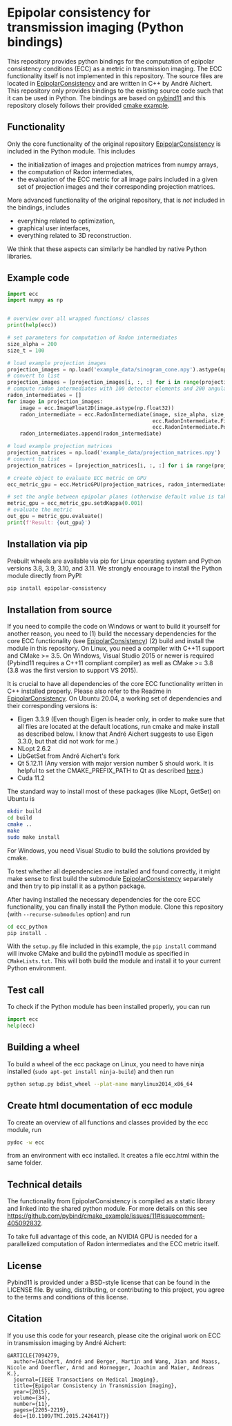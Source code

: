 # Epipolar consistency for transmission imaging (Python bindings)

This repository provides python bindings for the computation of epipolar consistency conditions (ECC) as a metric in transmission imaging.
The ECC functionality itself is not implemented in this repository. 
The source files are located in [EpipolarConsistency](https://github.com/aaichert/EpipolarConsistency) and are written in C++ by André Aichert.
This repository only provides bindings to the existing source code such that it can be used in Python.
The bindings are based on [pybind11](https://github.com/pybind/pybind11) and this repository closely follows their provided [cmake example](https://github.com/pybind/cmake_example).

## Functionality
Only the core functionality of the original repository [EpipolarConsistency](https://github.com/aaichert/EpipolarConsistency) is included in the Python module. 
This includes 
- the initialization of images and projection matrices from numpy arrays,
- the computation of Radon intermediates,
- the evaluation of the ECC metric for all image pairs included in a given set of projection images and their corresponding projection matrices.

More advanced functionality of the original repository, that is *not* included in the bindings, includes
- everything related to optimization, 
- graphical user interfaces,
- everything related to 3D reconstruction.

We think that these aspects can similarly be handled by native Python libraries.  

## Example code
```python
import ecc
import numpy as np


# overview over all wrapped functions/ classes
print(help(ecc))

# set parameters for computation of Radon intermediates
size_alpha = 200
size_t = 100

# load example projection images
projection_images = np.load('example_data/sinogram_cone.npy').astype(np.float32)
# convert to list
projection_images = [projection_images[i, :, :] for i in range(projection_images.shape[0])]
# compute radon intermediates with 100 detector elements and 200 angular steps
radon_intermediates = []
for image in projection_images:
    image = ecc.ImageFloat2D(image.astype(np.float32))
    radon_intermediate = ecc.RadonIntermediate(image, size_alpha, size_t,
                                               ecc.RadonIntermediate.Filter.Derivative,
                                               ecc.RadonIntermediate.PostProcess.Identity)
    radon_intermediates.append(radon_intermediate)

# load example projection matrices
projection_matrices = np.load('example_data/projection_matrices.npy')
# convert to list
projection_matrices = [projection_matrices[i, :, :] for i in range(projection_matrices.shape[0])]

# create object to evaluate ECC metric on GPU
ecc_metric_gpu = ecc.MetricGPU(projection_matrices, radon_intermediates)

# set the angle between epipolar planes (otherwise default value is taken)
metric_gpu = ecc_metric_gpu.setdKappa(0.001)
# evaluate the metric
out_gpu = metric_gpu.evaluate()
print(f'Result: {out_gpu}')
```
## Installation via pip

Prebuilt wheels are available via pip for Linux operating system and Python versions 3.8, 3.9, 3.10, and 3.11. 
We strongly encourage to install the Python module directly from PyPI: 
```bash
pip install epipolar-consistency
```

## Installation from source

If you need to compile the code on Windows or want to build it yourself for another reason, you need to 
(1) build the necessary dependencies for the core ECC functionality (see [EpipolarConsistency](https://github.com/aaichert/EpipolarConsistency))
(2) build and install the module in this repository.
On Linux, you need a compiler with C++11 support and CMake >= 3.5.
On Windows, Visual Studio 2015 or newer is required (Pybind11 requires a C++11 compliant compiler) as well as CMake >= 3.8 (3.8 was the first version to support VS 2015).

It is crucial to have all dependencies of the core ECC functionality written in C++ installed properly. Please also refer to the 
Readme in [EpipolarConsistency](https://github.com/aaichert/EpipolarConsistency). On Ubuntu 20.04, a working set of dependencies
and their corresponding versions is:
- Eigen 3.3.9 (Even though Eigen is header only, in order to make sure that all files are located at the default locations, run
cmake and make install as described below. I know that André Aichert suggests to use Eigen 3.3.0, but that did not work for me.)
- NLopt 2.6.2
- LibGetSet from André Aichert's fork 
- Qt 5.12.11 (Any version with major version number 5 should work. It is helpful to set the CMAKE_PREFIX_PATH to Qt as described [here](https://github.com/aaichert/EpipolarConsistency#41-notes-on-using-qt).)
- Cuda 11.2

The standard way to install most of these packages (like NLopt, GetSet) on Ubuntu is
```bash
mkdir build
cd build
cmake ..
make
sudo make install
```
For Windows, you need Visual Studio to build the solutions provided by cmake.

To test whether all dependencies are installed and found correctly, it might make sense to first build the submodule [EpipolarConsistency](https://github.com/aaichert/EpipolarConsistency)
separately and then try to pip install it as a python package.  

After having installed the necessary dependencies for the core ECC functionality, you can finally install the Python module.
Clone this repository (with `--recurse-submodules` option) and run

```bash
cd ecc_python
pip install .
```

With the `setup.py` file included in this example, the `pip install` command will invoke CMake and build the pybind11 module as specified in `CMakeLists.txt`.
This will both build the module and install it to your current Python environment.

## Test call
To check if the Python module has been installed properly, you can run

```python
import ecc
help(ecc)
```

## Building a wheel

To build a wheel of the ecc package on Linux, you need to have ninja installed (`sudo apt-get install ninja-build`) and then run
```bash
python setup.py bdist_wheel --plat-name manylinux2014_x86_64
```

## Create html documentation of ecc module

To create an overview of all functions and classes provided by the ecc module, run

```bash
pydoc -w ecc
```
from an environment with ecc installed. It creates a file ecc.html within the same folder.

## Technical details

The functionality from EpipolarConsistency is compiled as a static library and linked into the shared python module.
For more details on this see https://github.com/pybind/cmake_example/issues/11#issuecomment-405092832.

To take full advantage of this code, an NVIDIA GPU is needed for a parallelized computation of Radon intermediates and the ECC metric itself.

## License

Pybind11 is provided under a BSD-style license that can be found in the LICENSE
file. By using, distributing, or contributing to this project, you agree to the
terms and conditions of this license.

## Citation

If you use this code for your research, please cite the original work on ECC in transmission imaging by André Aichert:
```
@ARTICLE{7094279,
  author={Aichert, André and Berger, Martin and Wang, Jian and Maass, Nicole and Doerfler, Arnd and Hornegger, Joachim and Maier, Andreas K.},
  journal={IEEE Transactions on Medical Imaging}, 
  title={Epipolar Consistency in Transmission Imaging}, 
  year={2015},
  volume={34},
  number={11},
  pages={2205-2219},
  doi={10.1109/TMI.2015.2426417}}
```

